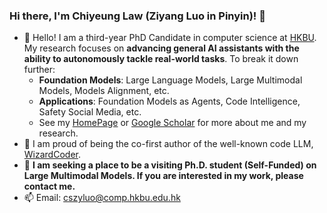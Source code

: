 ### Hi there, I'm Chiyeung Law (Ziyang Luo in Pinyin)! 👋

- 🔭 Hello! I am a third-year PhD Candidate in computer science at [HKBU](https://www.hkbu.edu.hk/). My research focuses on **advancing general AI assistants with the ability to autonomously tackle real-world tasks**. To break it down further:
  - **Foundation Models**: Large Language Models, Large Multimodal Models, Models Alignment, etc.
  - **Applications**: Foundation Models as Agents, Code Intelligence, Safety Social Media, etc.
  - See my [HomePage](https://chiyeunglaw.github.io/) or [Google Scholar](https://scholar.google.com/citations?hl=en&user=VI8NeJEAAAAJ&scilu=&scisig=AMD79ooAAAAAYMxBgnK7-PSdKhN-kFGySA7spa0QvNeW&gmla=AJsN-F4V5zVUeu6rTTWvE8PpY6M4iw95YCKPXt5NWqsXf5IciUgulOtAZOnsaDhSAH_lVmNmjwT2_cC7zWB6CRW5VTa5SGglj22ioALIJecqjCQTc7Bg6gc&sciund=10080338056986852116) for more about me and my research.
- 🌱 I am proud of being the co-first author of the well-known code LLM, [WizardCoder](https://arxiv.org/abs/2306.08568).
- 🤔 **I am seeking a place to be a visiting Ph.D. student (Self-Funded) on Large Multimodal Models. If you are interested in my work, please contact me.**
- 📫 Email: [cszyluo@comp.hkbu.edu.hk](mailto:cszyluo@comp.hkbu.edu.hk)
